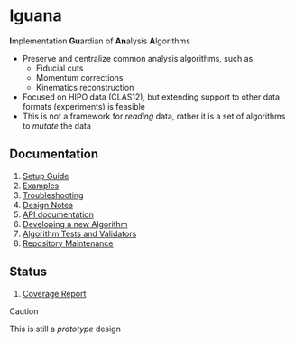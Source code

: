 # Iguana

**I**mplementation **Gu**ardian of **An**alysis **A**lgorithms

- Preserve and centralize common analysis algorithms, such as
  - Fiducial cuts
  - Momentum corrections
  - Kinematics reconstruction
- Focused on HIPO data (CLAS12), but extending support to other data formats (experiments) is feasible
- This is not a framework for _reading_ data, rather it is a set of algorithms to _mutate_ the data

## Documentation

1. [Setup Guide](doc/setup.md)
1. [Examples](examples/README.md)
1. [Troubleshooting](doc/troubleshooting.md)
1. [Design Notes](doc/design.md)
1. [API documentation](https://jeffersonlab.github.io/iguana/doxygen)
1. [Developing a new Algorithm](src/iguana/algorithms/example/README.md)
1. [Algorithm Tests and Validators](doc/testing.md)
1. [Repository Maintenance](doc/maintenance.md)

## Status
1. [Coverage Report](https://jeffersonlab.github.io/iguana/coverage-report)

> [!CAUTION]
> This is still a _prototype_ design
